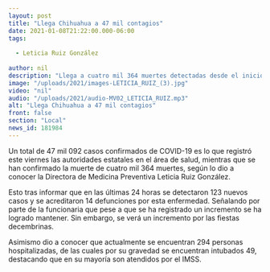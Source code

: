```yaml
---
layout: post
title: "Llega Chihuahua a 47 mil contagios"
date: 2021-01-08T21:22:00.000-06:00
tags:
  
  - Leticia Ruiz González
  
author: nil
description: "Llega a cuatro mil 364 muertes detectadas desde el inicio de la pandemia."
image: "/uploads/2021/images-LETICIA_RUIZ_(3).jpg"
video: "nil"
audio: "/uploads/2021/audio-MV02_LETICIA_RUIZ.mp3"
alt: "Llega Chihuahua a 47 mil contagios"
front: false
section: "Local"
news_id: 181984
---
```


Un total de 47 mil 092 casos confirmados de COVID-19 es lo que registró este viernes las autoridades estatales en el área de salud, mientras que se han confirmado la muerte de cuatro mil 364 muertes, según lo dio a conocer la Directora de Medicina Preventiva Leticia Ruiz González.

Esto tras informar que en las últimas 24 horas se detectaron 123 nuevos casos y se acreditaron 14 defunciones por esta enfermedad. Señalando por parte de la funcionaria que pese a que se ha registrado un incremento se ha logrado mantener. Sin embargo, se verá un incremento por las fiestas decembrinas.

Asimismo dio a conocer que actualmente se encuentran 294 personas hospitalizadas, de las cuales por su gravedad se encuentran intubados 49, destacando que en su mayoría son atendidos por el IMSS. 